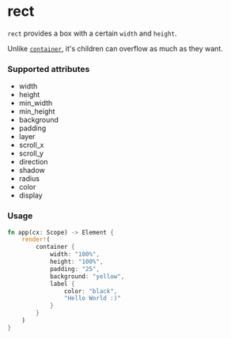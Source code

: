 # rect

`rect` provides a box with a certain `width` and `height`. 

Unlike [`container`](/references/elements/container.html), it's children can overflow as much as they want.

### Supported attributes
- width
- height
- min_width
- min_height
- background
- padding
- layer
- scroll_x
- scroll_y
- direction
- shadow
- radius
- color
- display

### Usage

```rust
fn app(cx: Scope) -> Element {
    render!(
        container {
            width: "100%",
            height: "100%",
            padding: "25",
            background: "yellow",
            label {
                color: "black",
                "Hello World :)"
            }
        }
    )
}
```